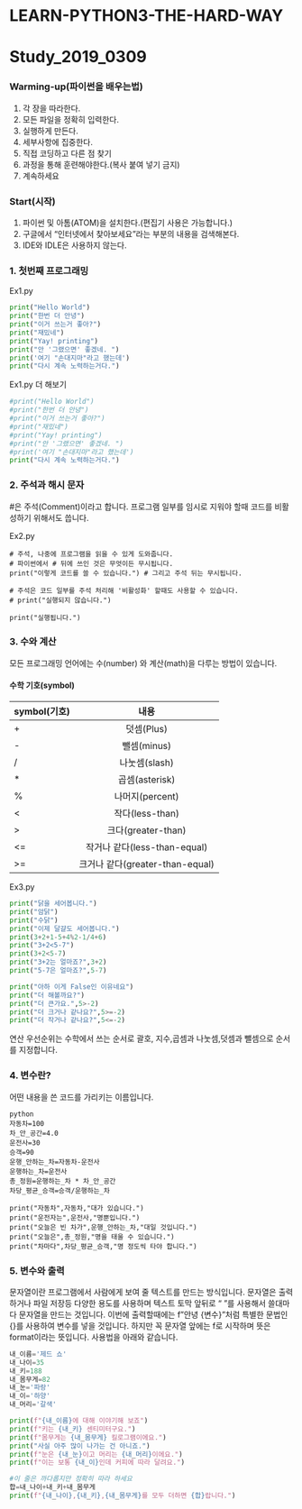 # LEARN-PYTHON3-THE-HARD-WAY

# Study_2019_0309

### Warming-up(파이썬을 배우는법)

1) 각 장을 따라한다.
2) 모든 파일을 정확히 입력한다.
3) 실행하게 만든다.
4) 세부사항에 집중한다.
5) 직접 코딩하고 다른 점 찾기
6) 과정을 통해 훈련해야한다.(복사 붙여 넣기 금지)
7) 계속하세요

### Start(시작)
1) 파이썬 및 아톰(ATOM)을 설치한다.(편집기 사용은 가능합니다.)
2) 구글에서 “인터넷에서 찾아보세요”라는 부분의 내용을 검색해본다.
3) IDE와 IDLE은 사용하지 않는다.

### 1. 첫번째 프로그래밍
Ex1.py
~~~python
print("Hello World")
print("한번 더 안녕")
print("이거 쓰는거 좋아?")
print("재밌네")
print("Yay! printing")
print("안 '그랬으면' 좋겠네. ")
print('여기 "손대지마"라고 했는데')
print("다시 계속 노력하는거다.")
~~~
Ex1.py 더 해보기
~~~python
#print("Hello World")
#print("한번 더 안녕")
#print("이거 쓰는거 좋아?")
#print("재밌네")
#print("Yay! printing")
#print("안 '그랬으면' 좋겠네. ")
#print('여기 "손대지마"라고 했는데')
print("다시 계속 노력하는거다.")
~~~

### 2. 주석과 해시 문자
#은 주석(Comment)이라고 합니다.
프로그램 일부를 임시로 지워야 할때 코드를 비활성하기 위해서도 씁니다.

Ex2.py
~~~
# 주석, 나중에 프로그램을 읽을 수 있게 도와줍니다.
# 파이썬에서 # 뒤에 쓰인 것은 무엇이든 무시됩니다.
print("이렇게 코드를 쓸 수 있습니다.") # 그리고 주석 뒤는 무시됩니다.

# 주석은 코드 일부를 주석 처리해 '비활성화' 할때도 사용할 수 있습니다.
# print("실행되지 않습니다.")

print("실행됩니다.")
~~~

### 3. 수와 계산
모든 프로그래밍 언어에는 수(number) 와 계산(math)을 다루는 방법이 있습니다.

#### 수학 기호(symbol)


| symbol(기호) | 내용 |
| :-------- | :--------: | 
| + | 덧셈(Plus) | 
| - | 뺄셈(minus) | 
| / | 나눗셈(slash) | 
| * | 곱셈(asterisk) | 
| % | 나머지(percent) | 
| < | 작다(less-than) | 
| > | 크다(greater-than) | 
| <= | 작거나 같다(less-than-equal) | 
| >= | 크거나 같다(greater-than-equal)

Ex3.py
~~~Python
print("닭을 세어봅니다.")
print("암닭")
print("수닭")
print("이제 달걀도 세어봅니다.")
print(3+2+1-5+4%2-1/4+6)
print("3+2<5-7")
print(3+2<5-7)
print("3+2는 얼마죠?",3+2)
print("5-7은 얼마죠?",5-7)

print("아하 이게 False인 이유네요")
print("더 해볼까요?")
print("더 큰가요.",5>-2)
print("더 크거나 같나요?",5>=-2)
print("더 작거나 같나요?",5<=-2)
~~~
연산 우선순위는 수학에서 쓰는 순서로 괄호, 지수,곱셈과 나눗셈,덧셈과 뺄셈으로 순서를 지정합니다.

### 4. 변수란?
어떤 내용을 쓴 코드를 가리키는 이름입니다.
~~~
python
자동차=100
차_안_공간=4.0
운전사=30
승객=90
운행_안하는_차=자동차-운전사
운행하는_차=운전사
총_정원=운행하는_차 * 차_안_공간
차당_평균_승객=승객/운행하는_차

print("자동차",자동차,"대가 있습니다.")
print("운전자는",운전사,"명뿐입니다.")
print("오늘은 빈 차가",운행_안하는_차,"대일 것입니다.")
print("오늘은",총_정원,"명을 태울 수 있습니다.")
print("차마다",차당_평균_승객,"명 정도씩 타야 합니다.")
~~~

### 5. 변수와 출력
문자열이란 프로그램에서 사람에게 보여 줄 텍스트를 만드는 방식입니다.
문자열은 출력하거나 파일 저장등 다양한 용도를 사용하며 텍스트 
토막 앞뒤로 “ ”를 사용해서 쓸대마다 문자열을 만드는 것입니다.
이번에 출력할때에는 f”안녕 {변수}”처럼 특별한 문법인 {}를 
사용하여 변수를 넣을 것입니다. 하지만 꼭 문자열 앞에는 f로 
시작하며 뜻은 format이라는 뜻입니다. 
사용법을 아래와 같습니다.
~~~python
내_이름='제드 쇼'
내_나이=35
내_키=188
내_몸무게=82
내_눈='파랑'
내_이='하양'
내_머리='갈색'

print(f"{내_이름}에 대해 이야기해 보죠")
print(f"키는 {내_키} 센티미터구요.")
print(f"몸무게는 {내_몸무게} 킬로그램이에요.")
print("사실 아주 많이 나가는 건 아니죠.")
print(f"눈은 {내_눈}이고 머리는 {내_머리}이에요.")
print(f"이는 보통 {내_이}인데 커피에 따라 달려요.")

#이 줄은 까다롭지만 정확히 따라 하세요
합=내_나이+내_키+내_몸무게
print(f"{내_나이},{내_키},{내_몸무게}를 모두 더하면 {합}랍니다.")
~~~

